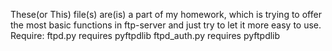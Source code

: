 These(or This) file(s) are(is) a part of my homework, which is trying to offer the most basic functions in ftp-server and just try to let it more easy to use.
Require:
  ftpd.py requires pyftpdlib
  ftpd_auth.py requires pyftpdlib
